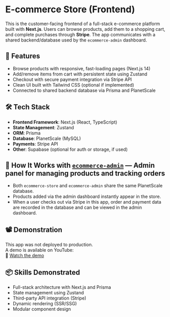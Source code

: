# E-commerce Store (Frontend)

This is the customer-facing frontend of a full-stack e-commerce platform built with **Next.js**. Users can browse products, add them to a shopping cart, and complete purchases through **Stripe**. The app communicates with a shared backend/database used by the `ecommerce-admin` dashboard.

## 🚀 Features

- Browse products with responsive, fast-loading pages (Next.js 14)
- Add/remove items from cart with persistent state using Zustand
- Checkout with secure payment integration via Stripe API
- Clean UI built with Tailwind CSS (optional if implemented)
- Connected to shared backend database via Prisma and PlanetScale

## 🛠️ Tech Stack

- **Frontend Framework**: Next.js (React, TypeScript)
- **State Management**: Zustand
- **ORM**: Prisma
- **Database**: PlanetScale (MySQL)
- **Payments**: Stripe API
- **Other**: Supabase (optional for auth or storage, if used)

## 🧩 How It Works with [`ecommerce-admin`](https://github.com/Mardan21/ecommerce-admin) — Admin panel for managing products and tracking orders

- Both `ecommerce-store` and `ecommerce-admin` share the same PlanetScale database.
- Products added via the admin dashboard instantly appear in the store.
- When a user checks out via Stripe in this app, order and payment data are recorded in the database and can be viewed in the admin dashboard.

## 📽️ Demonstration

This app was not deployed to production.  
A demo is available on YouTube:  
🎥 [Watch the demo](https://www.youtube.com/watch?v=lq6q3VwNKbE&ab_channel=MardanMahmut)

## 📦 Skills Demonstrated

- Full-stack architecture with Next.js and Prisma
- State management using Zustand
- Third-party API integration (Stripe)
- Dynamic rendering (SSR/SSG)
- Modular component design
